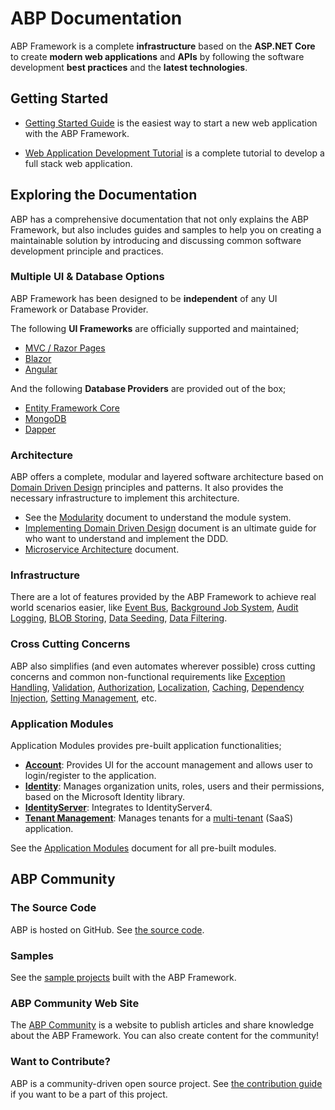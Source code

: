 ﻿# ABP Documentation

ABP Framework is a complete **infrastructure** based on the **ASP.NET Core** to create **modern web applications** and **APIs** by following the software development **best practices** and the **latest technologies**.

## Getting Started

* [Getting Started Guide](Getting-Started.md) is the easiest way to start a new web application with the ABP Framework.

* [Web Application Development Tutorial](Tutorials/Part-1.md) is a complete tutorial to develop a full stack web application.

## Exploring the Documentation

ABP has a comprehensive documentation that not only explains the ABP Framework, but also includes guides and samples to help you on creating a maintainable solution by introducing and discussing common software development principle and practices.

### Multiple UI & Database Options

ABP Framework has been designed to be **independent** of any UI Framework or Database Provider.

The following **UI Frameworks** are officially supported and maintained;

* [MVC / Razor Pages](UI/AspNetCore/Overall.md)
* [Blazor](UI/Blazor/Overall.md)
* [Angular](UI/Angular/Quick-Start.md)

And the following **Database Providers** are provided out of the box;

* [Entity Framework Core](Entity-Framework-Core.md)
* [MongoDB](MongoDB.md)
* [Dapper](Dapper.md)

### Architecture

ABP offers a complete, modular and layered software architecture based on [Domain Driven Design](Domain-Driven-Design.md) principles and patterns. It also provides the necessary infrastructure to implement this architecture.

* See the [Modularity](Module-Development-Basics.md) document to understand the module system.
* [Implementing Domain Driven Design](Domain-Driven-Design-Implementation-Guide.md) document is an ultimate guide for who want to understand and implement the DDD.
* [Microservice Architecture](Microservice-Architecture.md) document.

### Infrastructure

There are a lot of features provided by the ABP Framework to achieve real world scenarios easier, like [Event Bus](Event-Bus.md), [Background Job System](Background-Jobs.md), [Audit Logging](Audit-Logging.md), [BLOB Storing](Blob-Storing.md), [Data Seeding](Data-Seeding.md), [Data Filtering](Data-Filtering.md).

### Cross Cutting Concerns

ABP also simplifies (and even automates wherever possible) cross cutting concerns and common non-functional requirements like [Exception Handling](Exception-Handling.md), [Validation](Validation.md), [Authorization](Authorization.md), [Localization](Localization.md), [Caching](Caching.md), [Dependency Injection](Dependency-Injection.md), [Setting Management](Settings.md), etc. 

### Application Modules

Application Modules provides pre-built application functionalities;

* [**Account**](Modules/Account.md): Provides UI for the account management and allows user to login/register to the application.
* **[Identity](Modules/Identity.md)**: Manages organization units, roles, users and their permissions, based on the Microsoft Identity library.
* [**IdentityServer**](Modules/IdentityServer.md): Integrates to IdentityServer4.
* [**Tenant Management**](Modules/Tenant-Management.md): Manages tenants for a [multi-tenant](Multi-Tenancy.md) (SaaS) application.

See the [Application Modules](Modules/Index.md) document for all pre-built modules.

## ABP Community

### The Source Code

ABP is hosted on GitHub. See [the source code](https://github.com/abpframework).

### Samples

See the [sample projects](Samples/Index.md) built with the ABP Framework.

### ABP Community Web Site

The [ABP Community](https://community.abp.io/) is a website to publish articles and share knowledge about the ABP Framework. You can also create content for the community!

### Want to Contribute?

ABP is a community-driven open source project. See [the contribution guide](Contribution/Index.md) if you want to be a part of this project.
